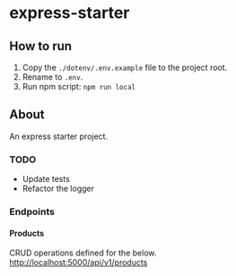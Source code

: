 # express-starter

## How to run

1. Copy the `./dotenv/.env.example` file to the project root.
2. Rename to `.env`.
3. Run npm script: `npm run local`

## About

An express starter project.

### TODO

- Update tests
- Refactor the logger

### Endpoints

#### Products

CRUD operations defined for the below.
<http://localhost:5000/api/v1/products>
